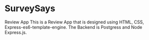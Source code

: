 # SurveySays
Review App
This is a Review App that is designed using HTML, CSS, Express-es6-template-engine. The Backend is Postgress and Node Express.js.

